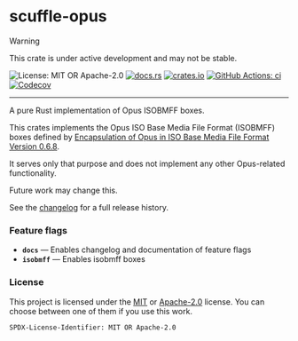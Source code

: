 <!-- cargo-sync-rdme title [[ -->
# scuffle-opus
<!-- cargo-sync-rdme ]] -->

> [!WARNING]  
> This crate is under active development and may not be stable.

<!-- cargo-sync-rdme badge [[ -->
![License: MIT OR Apache-2.0](https://img.shields.io/crates/l/scuffle-opus.svg?style=flat-square)
[![docs.rs](https://img.shields.io/docsrs/scuffle-opus.svg?logo=docs.rs&style=flat-square)](https://docs.rs/scuffle-opus)
[![crates.io](https://img.shields.io/crates/v/scuffle-opus.svg?logo=rust&style=flat-square)](https://crates.io/crates/scuffle-opus)
[![GitHub Actions: ci](https://img.shields.io/github/actions/workflow/status/scufflecloud/scuffle/ci.yaml.svg?label=ci&logo=github&style=flat-square)](https://github.com/scufflecloud/scuffle/actions/workflows/ci.yaml)
[![Codecov](https://img.shields.io/codecov/c/github/scufflecloud/scuffle.svg?label=codecov&logo=codecov&style=flat-square)](https://codecov.io/gh/scufflecloud/scuffle)
<!-- cargo-sync-rdme ]] -->

---

<!-- cargo-sync-rdme rustdoc [[ -->
A pure Rust implementation of Opus ISOBMFF boxes.

This crates implements the Opus ISO Base Media File Format (ISOBMFF) boxes defined by [Encapsulation of Opus in ISO Base Media File Format Version 0.6.8](https://www.opus-codec.org/docs/opus_in_isobmff.html).

It serves only that purpose and does not implement any other Opus-related functionality.

Future work may change this.

See the [changelog](./CHANGELOG.md) for a full release history.

### Feature flags

* **`docs`** —  Enables changelog and documentation of feature flags
* **`isobmff`** —  Enables isobmff boxes

### License

This project is licensed under the [MIT](./LICENSE.MIT) or [Apache-2.0](./LICENSE.Apache-2.0) license.
You can choose between one of them if you use this work.

`SPDX-License-Identifier: MIT OR Apache-2.0`
<!-- cargo-sync-rdme ]] -->
